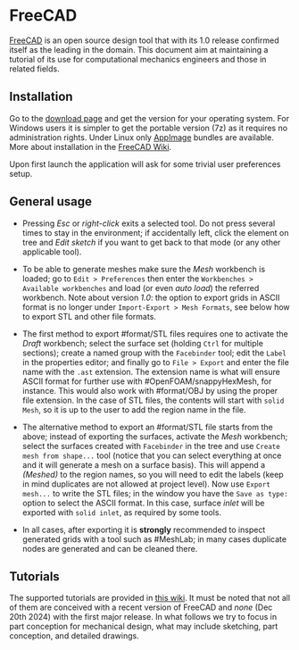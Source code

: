 # FreeCAD

[FreeCAD](https://www.freecad.org/index.php) is an open source design tool that with its 1.0 release confirmed itself as the leading in the domain. This document aim at maintaining a tutorial of its use for computational mechanics engineers and those in related fields.

## Installation

Go to the [download page](https://www.freecad.org/downloads.php) and get the version for your operating system. For Windows users it is simpler to get the portable version (7z) as it requires no administration rights. Under Linux only [AppImage](https://appimage.org/) bundles are available. More about installation in the [FreeCAD Wiki](https://wiki.freecad.org/Installing_additional_components).

Upon first launch the application will ask for some trivial user preferences setup.

## General usage

- Pressing *Esc* or *right-click* exits a selected tool. Do not press several times to stay in the environment; if accidentally left, click the element on tree and *Edit sketch* if you want to get back to that mode (or any other applicable tool).

- To be able to generate meshes make sure the *Mesh*  workbench is loaded; go to `Edit > Preferences` then enter the `Workbenches > Available workbenches` and load (or even *auto load*) the referred workbench. Note about version *1.0*: the option to export grids in ASCII format is no longer under `Import-Export > Mesh Formats`, see below how to export STL and other file formats.

- The first method to export #format/STL files requires one to activate the *Draft* workbench; select the surface set (holding `Ctrl` for multiple sections); create a named group with the `Facebinder` tool; edit the `Label` in the properties editor; and finally go to `File > Export` and enter the file name with the `.ast` extension. The extension name is what will ensure ASCII format for further use with #OpenFOAM/snappyHexMesh, for instance. This would also work with #format/OBJ by using the proper file extension. In the case of STL files, the contents will start with `solid Mesh`, so it is up to the user to add the region name in the file.

- The alternative method to export an #format/STL file starts from the above; instead of exporting the surfaces, activate the *Mesh* workbench; select the surfaces created with `Facebinder` in the tree and use `Create mesh from shape...` tool (notice that you can select everything at once and it will generate a mesh on a surface basis). This will append a *(Meshed)* to the region names, so you will need to edit the labels (keep in mind duplicates are not allowed at project level). Now use `Export mesh...` to write the STL files; in the window you have the `Save as type:` option to select the ASCII format. In this case, surface *inlet* will be exported with `solid inlet`, as required by some tools.

- In all cases, after exporting it is **strongly** recommended to inspect generated grids with a tool such as #MeshLab; in many cases duplicate nodes are generated and can be cleaned there.

## Tutorials

The supported tutorials are provided in [this wiki](https://wiki.freecad.org/Tutorials). It must be noted that not all of them are conceived with a recent version of FreeCAD and *none* (Dec 20th 2024) with the first major release. In what follows we try to focus in part conception for mechanical design, what may include sketching, part conception, and detailed drawings.
